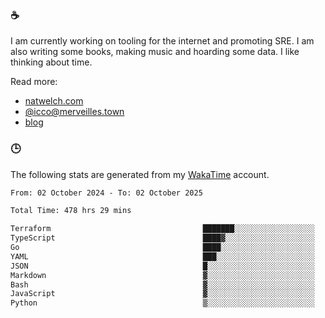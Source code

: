 ### ☕

I am currently working on tooling for the internet and promoting SRE. I am also writing some books, making music and hoarding some data. I like thinking about time.

Read more:

 - [natwelch.com](https://natwelch.com)
 - [@icco@merveilles.town](https://merveilles.town/@icco)
 - [blog](https://writing.natwelch.com)

### 🕒

The following stats are generated from my [WakaTime](https://wakatime.com/@icco) account.

<!--START_SECTION:waka-->

```txt
From: 02 October 2024 - To: 02 October 2025

Total Time: 478 hrs 29 mins

Terraform                                  ███████░░░░░░░░░░░░░░░░░░   28.64 %
TypeScript                                 ████▓░░░░░░░░░░░░░░░░░░░░   18.03 %
Go                                         ████░░░░░░░░░░░░░░░░░░░░░   16.60 %
YAML                                       ███░░░░░░░░░░░░░░░░░░░░░░   11.36 %
JSON                                       █░░░░░░░░░░░░░░░░░░░░░░░░   03.78 %
Markdown                                   ▓░░░░░░░░░░░░░░░░░░░░░░░░   03.03 %
Bash                                       ▓░░░░░░░░░░░░░░░░░░░░░░░░   02.86 %
JavaScript                                 ▓░░░░░░░░░░░░░░░░░░░░░░░░   02.01 %
Python                                     ▒░░░░░░░░░░░░░░░░░░░░░░░░   01.64 %
```

<!--END_SECTION:waka-->
